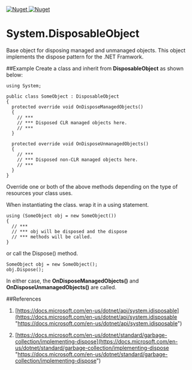 [![Nuget](https://img.shields.io/nuget/v/System.DisposableObject?label=System.DisposableObject%20-%20NuGet&style=for-the-badge)
![Nuget](https://img.shields.io/nuget/dt/System.DisposableObject?label=Downloads&style=for-the-badge)](https://www.nuget.org/packages/System.DisposableObject/)

# System.DisposableObject
Base object for disposing managed and unmanaged objects. This object implements the dispose pattern for the .NET Framwork.

##Example
Create a class and inherit from **DisposableObject** as shown below:

    using System;
    
    public class SomeObject : DisposableObject
    {
      protected override void OnDisposeManagedObjects()
      {
	    // ***
	    // *** Disposed CLR managed objects here.
	    // ***
      }
    
      protected override void OnDisposeUnmanagedObjects()
      {
	    // ***
	    // *** Disposed non-CLR managed objects here.
	    // ***
      }
    }

Override one or both of the above methods depending on the type of resources your class uses.

When instantiating the class. wrap it in a using statement.

    using (SomeObject obj = new SomeObject())
    {
      // ***
      // *** obj will be disposed and the dispose
      // *** methods will be called.
    }

or call the Dispose() method.

    SomeObject obj = new SomeObject();
    obj.Dispose();

In either case, the **OnDisposeManagedObjects()** and **OnDisposeUnmanagedObjects()** are called.

##References

1. [https://docs.microsoft.com/en-us/dotnet/api/system.idisposable](https://docs.microsoft.com/en-us/dotnet/api/system.idisposable "https://docs.microsoft.com/en-us/dotnet/api/system.idisposable")

2. [https://docs.microsoft.com/en-us/dotnet/standard/garbage-collection/implementing-dispose](https://docs.microsoft.com/en-us/dotnet/standard/garbage-collection/implementing-dispose "https://docs.microsoft.com/en-us/dotnet/standard/garbage-collection/implementing-dispose")
